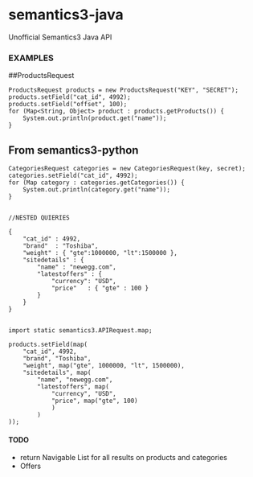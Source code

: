 semantics3-java
===============

Unofficial Semantics3 Java API

### EXAMPLES
##ProductsRequest

    ProductsRequest products = new ProductsRequest("KEY", "SECRET");
    products.setField("cat_id", 4992);
    products.setField("offset", 100);
    for (Map<String, Object> product : products.getProducts()) {
    	System.out.println(product.get("name"));
    }


## From semantics3-python

    CategoriesRequest categories = new CategoriesRequest(key, secret);
    categories.setField("cat_id", 4992);
    for (Map category : categories.getCategories()) {
    	System.out.println(category.get("name"));
    }


    //NESTED QUIERIES

    {
        "cat_id" : 4992, 
        "brand"  : "Toshiba",
        "weight" : { "gte":1000000, "lt":1500000 },
        "sitedetails" : {
            "name" : "newegg.com",
            "latestoffers" : {
                "currency": "USD",
                "price"   : { "gte" : 100 } 
            }
        }
    }


	import static semantics3.APIRequest.map;

	products.setField(map(
		"cat_id", 4992,
		"brand", "Toshiba",
		"weight", map("gte", 1000000, "lt", 1500000),
		"sitedetails", map(
			"name", "newegg.com",
			"latestoffers", map(
				"currency", "USD",
				"price", map("gte", 100)
				)
			)
	));


	

#### TODO

* return Navigable List for all results on products and categories
* Offers
